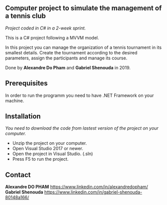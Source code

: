 ## Computer project to simulate the management of a tennis club 

*Project coded in C# in a 2-week sprint.*

This is a C# project following a MVVM model.

In this project you can manage the organization of a tennis tournament in its smallest details. 
Create the tournament according to the desired parameters, assign the participants and manage its course.

Done by **Alexandre Do Pham** and **Gabriel Shenouda** in 2019.

## Prerequisites

In order to run the programm you need to have .NET Framework on your machine.

## Installation 

*You need to download the code from lastest version of the project on your computer.* 

* Unzip the project on your computer.
* Open Visual Studio 2017 or newer.
* Open the project in Visual Studio. (.sln)
* Press F5 to run the project.

## Contact 

**Alexandre DO PHAM** https://www.linkedin.com/in/alexandredopham/
**Gabriel Shenouda** https://www.linkedin.com/in/gabriel-shenouda-80148a166/


